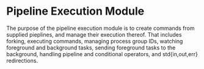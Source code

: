 # Pipeline Execution Module

The purpose of the pipeline execution module is to create commands from supplied pieplines, and
manage their execution thereof. That includes forking, executing commands, managing process group
IDs, watching foreground and background tasks, sending foreground tasks to the background,
handling pipeline and conditional operators, and std{in,out,err} redirections.
